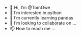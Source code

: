 - 👋 Hi, I’m @TomOwe
- 👀 I’m interested in python
- 🌱 I’m currently learning pandas
- 💞️ I’m looking to collaborate on ...
- 📫 How to reach me ...

<!---
TomOwe/TomOwe is a ✨ special ✨ repository because its `README.md` (this file) appears on your GitHub profile.
You can click the Preview link to take a look at your changes.
--->
